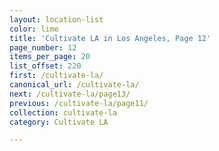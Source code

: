 ```yaml
---
layout: location-list
color: lime
title: 'Cultivate LA in Los Angeles, Page 12'
page_number: 12
items_per_page: 20
list_offset: 220
first: /cultivate-la/
canonical_url: /cultivate-la/
next: /cultivate-la/page13/
previous: /cultivate-la/page11/
collection: cultivate-la
category: Cultivate LA

---
```

